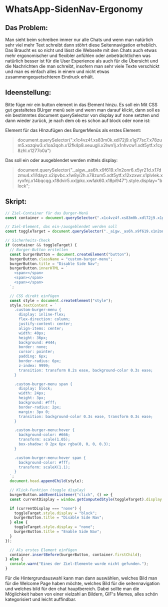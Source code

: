 # WhatsApp-SidenNav-Ergonomy

## Das Problem:
Man sieht beim schreiben immer nur alle Chats und wenn man natürlich sehr viel mehr Text schreibt dann stöhrt diese Seitennavigation erheblich. Das Braucht es so nicht und lässt die Webseite mit den Chats auch etwas mehr ergonomischer und flexibler anfühlen oder anbeträchtlichen was natürlich besser ist für die User Experience als auch für die Übersicht und die Nachrichten die man schreibt, insofern man sehr viele Texte verschickt und man es einfach alles in einem und nicht etwas zusammengequetschteren Eindruck erhält.

## Ideenstellung:
Bitte füge mir ein button element in das Element hinzu. Es soll ein Mit CSS gut gestaltetes BUrger menü sein und wenn man darauf klickt, dann soll es ein bestimmtes document querySelector von display auf none setzten und dann wieder zurück, je nach dem ob es schon auf block oder none ist:

Element für das HInzufügen des BurgerMenüs als erstes Element:
> document.querySelector(".x1c4vz4f.xs83m0k.xdl72j9.x1g77sc7.x78zum5.xozqiw3.x1oa3qoh.x12fk4p8.xeuugli.x2lwn1j.x1nhvcw1.xdt5ytf.x1cy8zhl.x1277o0a")

Das soll ein oder ausgeblendet werden mittels display:
> document.querySelector("._aigw._as6h.x9f619.x1n2onr6.x5yr21d.x17dzmu4.x1i1dayz.x2ipvbc.x1w8yi2h.x78zum5.xdt5ytf.x12xzxwr.x1plvlek.xryxfnj.x14bqcqg.x18dvir5.xxljpkc.xwfak60.x18pi947").style.display="block";

## Skript:

```javascript
// Ziel-Container für das Burger-Menü
const container = document.querySelector(".x1c4vz4f.xs83m0k.xdl72j9.x1g77sc7.x78zum5.xozqiw3.x1oa3qoh.x12fk4p8.xeuugli.x2lwn1j.x1nhvcw1.xdt5ytf.x1cy8zhl.x1277o0a");

// Ziel-Element, das ein-/ausgeblendet werden soll
const toggleTarget = document.querySelector("._aigw._as6h.x9f619.x1n2onr6.x5yr21d.x17dzmu4.x1i1dayz.x2ipvbc.x1w8yi2h.x78zum5.xdt5ytf.x12xzxwr.x1plvlek.xryxfnj.x14bqcqg.x18dvir5.xxljpkc.xwfak60.x18pi947");

// Sicherheits-Check
if (container && toggleTarget) {
  // Burger-Button erstellen
  const burgerButton = document.createElement("button");
  burgerButton.className = "custom-burger-menu";
  burgerButton.title = "Disable Side Nav";
  burgerButton.innerHTML = `
    <span></span>
    <span></span>
    <span></span>
  `;

  // CSS direkt einfügen
  const style = document.createElement("style");
  style.textContent = `
    .custom-burger-menu {
      display: inline-flex;
      flex-direction: column;
      justify-content: center;
      align-items: center;
      width: 40px;
      height: 36px;
      background: #444;
      border: none;
      cursor: pointer;
      padding: 6px;
      border-radius: 6px;
      z-index: 9999;
      transition: transform 0.2s ease, background-color 0.3s ease;
    }

    .custom-burger-menu span {
      display: block;
      width: 24px;
      height: 3px;
      background: #fff;
      border-radius: 2px;
      margin: 3px 0;
      transition: background-color 0.3s ease, transform 0.3s ease;
    }

    .custom-burger-menu:hover {
      background-color: #666;
      transform: scale(1.05);
      box-shadow: 0 2px 6px rgba(0, 0, 0, 0.3);
    }

    .custom-burger-menu:hover span {
      background-color: #fff;
      transform: scaleX(1.1);
    }
  `;
  document.head.appendChild(style);

  // Klick-Funktion (toggle display)
  burgerButton.addEventListener("click", () => {
  const currentDisplay = window.getComputedStyle(toggleTarget).display;

  if (currentDisplay === "none") {
    toggleTarget.style.display = "block";
    burgerButton.title = "Disable Side Nav";
  } else {
    toggleTarget.style.display = "none";
    burgerButton.title = "Enable Side Nav";
  }
});

  // Als erstes Element einfügen
  container.insertBefore(burgerButton, container.firstChild);
} else {
  console.warn("Eines der Ziel-Elemente wurde nicht gefunden.");
}
```
Für die Hintergrundauswahl kann man dann auswählen, welches Bild man für die Welcome Page haben möchte, welches Bild für die seitennavigation und welches bild für den chat hauptbereich. Dabei sollte man die Möglichkeit haben von einer vielzahl an Bildern, GIF's Memes, alles schön kategorisiert und leicht auffindbar.